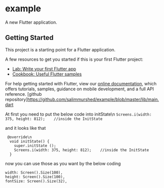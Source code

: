 # example

A new Flutter application.

## Getting Started

This project is a starting point for a Flutter application.

A few resources to get you started if this is your first Flutter project:

- [Lab: Write your first Flutter app](https://flutter.dev/docs/get-started/codelab)
- [Cookbook: Useful Flutter samples](https://flutter.dev/docs/cookbook)

For help getting started with Flutter, view our
[online documentation](https://flutter.dev/docs), which offers tutorials,
samples, guidance on mobile development, and a full API reference.
[github repository]https://github.com/salimmurshed/example/blob/master/lib/main.dart


At first you need to put the below code into initState\n
`Screens.i(width: 375, height: 812);    //inside the InitState`

and it looks like that
```
 @override\n
  void initState() {
    super.initState ();
    Screens.i(width: 375, height: 812);    //inside the InitState
  }
  ```
  
  now you can use those as you want by the below coding
  ```
  width: Screen().Size(100),
  height: Screen().Size(100),
  fontSize: Screen().Size(32),
  ```
